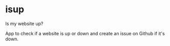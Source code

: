 # isup
Is my website up?

App to check if a website is up or down and create an issue on Github if it's down.
